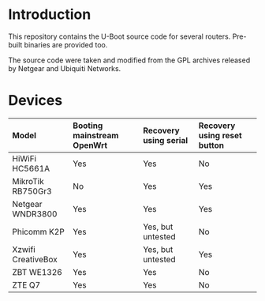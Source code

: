 Introduction
============

This repository contains the U-Boot source code for several routers. Pre-built
binaries are provided too.

The source code were taken and modified from the GPL archives released by
Netgear and Ubiquiti Networks.

Devices
=======
| Model | Booting mainstream OpenWrt | Recovery using serial  | Recovery using reset button |
|:--- | :--- | :--- | :--- |
| HiWiFi HC5661A | Yes | Yes | No |
| MikroTik RB750Gr3 | No | Yes | Yes |
| Netgear WNDR3800 | Yes | Yes | Yes |
| Phicomm K2P | Yes | Yes, but untested | No |
| Xzwifi CreativeBox | Yes | Yes, but untested | Yes |
| ZBT WE1326 | Yes | Yes | No |
| ZTE Q7 | Yes | Yes | No |
